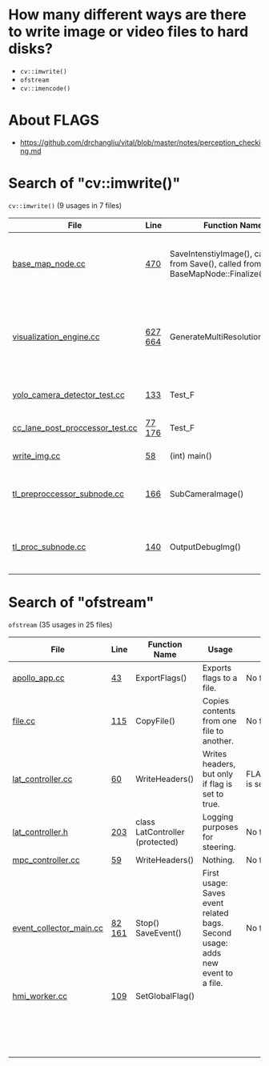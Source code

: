 # How many different ways are there to write image or video files to hard disks?

* `cv::imwrite()`
* `ofstream`
* `cv::imencode()`

# About FLAGS

* https://github.com/drchangliu/vital/blob/master/notes/perception_checking.md
 
 # Search of "cv::imwrite()" #
 
 `cv::imwrite()` (9 usages in 7 files) 
 
 
| File    | Line | Function Name | Usage | Flags Involved |
| ----------- | ----------- |----------- |----------- |----------- |
| [base_map_node.cc](https://github.com/ApolloAuto/apollo/blob/r3.0.0/modules/localization/msf/local_map/base_map/base_map_node.cc)      | [470](https://github.com/ApolloAuto/apollo/blob/r3.0.0/modules/localization/msf/local_map/base_map/base_map_node.cc#L470)       | SaveIntenstiyImage(), called from Save(), called from BaseMapNode::Finalize() | Saves/resizes a map image (only if flag is set to be true; false by default).| is_changed_, set to false in Init(), Line 53 |
| [visualization_engine.cc](https://github.com/ApolloAuto/apollo/blob/r3.0.0/modules/localization/msf/local_tool/local_visualization/engine/visualization_engine.cc)      |[627](https://github.com/ApolloAuto/apollo/blob/r3.0.0/modules/localization/msf/local_tool/local_visualization/engine/visualization_engine.cc#L627) [664](https://github.com/ApolloAuto/apollo/blob/r3.0.0/modules/localization/msf/local_tool/local_visualization/engine/visualization_engine.cc#L664)| GenerateMultiResolutionImages() | Copies images. | First usage has no flags and is used upon initialization of the VisualizationEngine. Second usage is controlled by a local variable called "flag" and is true if a path exists. |
| [yolo_camera_detector_test.cc](https://github.com/ApolloAuto/apollo/blob/r3.0.0/modules/perception/obstacle/camera/detector/yolo_camera_detector/yolo_camera_detector_test.cc) | [133](https://github.com/ApolloAuto/apollo/blob/r3.0.0/modules/perception/obstacle/camera/detector/yolo_camera_detector/yolo_camera_detector_test.cc#L133)| Test_F | Testing- not part of the final program. | N/A |
| [cc_lane_post_proccessor_test.cc](https://github.com/ApolloAuto/apollo/blob/r3.0.0/modules/perception/obstacle/camera/lane_post_process/cc_lane_post_processor/cc_lane_post_processor_test.cc) | [77](https://github.com/ApolloAuto/apollo/blob/r3.0.0/modules/perception/obstacle/camera/lane_post_process/cc_lane_post_processor/cc_lane_post_processor_test.cc#L77) [176](https://github.com/ApolloAuto/apollo/blob/r3.0.0/modules/perception/obstacle/camera/lane_post_process/cc_lane_post_processor/cc_lane_post_processor_test.cc#L176) | Test_F | Testing- not part of the final program. | N/A |
| [write_img.cc](https://github.com/ApolloAuto/apollo/blob/r3.0.0/modules/perception/obstacle/lidar/segmentation/cnnseg/write_img.cc) | [58](https://github.com/ApolloAuto/apollo/blob/r3.0.0/modules/perception/obstacle/lidar/segmentation/cnnseg/write_img.cc#L58)| (int) main() | Saves LiDAR images. | No flags. |
| [tl_preproccessor_subnode.cc](https://github.com/ApolloAuto/apollo/blob/r3.0.0/modules/perception/traffic_light/onboard/tl_preprocessor_subnode.cc) | [166](https://github.com/ApolloAuto/apollo/blob/r3.0.0/modules/perception/traffic_light/onboard/tl_preprocessor_subnode.cc#L166)| SubCameraImage() | Saves image (only if flag is set to be true). | FLAGS_output_raw_img is set to false when initialized in [perception_gflags.cc](https://github.com/ApolloAuto/apollo/blob/r3.0.0/modules/perception/common/perception_gflags.cc#L95), line 95. |
| [tl_proc_subnode.cc](https://github.com/ApolloAuto/apollo/blob/r3.0.0/modules/perception/traffic_light/onboard/tl_proc_subnode.cc) | [140](https://github.com/ApolloAuto/apollo/blob/r3.0.0/modules/perception/traffic_light/onboard/tl_proc_subnode.cc#L140) | OutputDebugImg() | Saves image (only if flag is set to be true). | FLAGS_output_debug_img is set to false when initialized in [perception_gflags.cc](https://github.com/ApolloAuto/apollo/blob/r3.0.0/modules/perception/common/perception_gflags.cc#L96), line 96. |


# Search of "ofstream" #
 
 `ofstream` (35 usages in 25 files) 
 
 
| File     | Line | Function Name | Usage | Flags Involved |
| ----------- | ----------- |----------- |----------- |----------- |
| [apollo_app.cc](https://github.com/ApolloAuto/apollo/blob/r3.0.0/modules/common/apollo_app.cc) | [43](https://github.com/ApolloAuto/apollo/blob/r3.0.0/modules/common/apollo_app.cc#L43) | ExportFlags() | Exports flags to a file. | No flags. |
| [file.cc](https://github.com/ApolloAuto/apollo/blob/r3.0.0/modules/common/util/file.cc) | [115](https://github.com/ApolloAuto/apollo/blob/r3.0.0/modules/common/util/file.cc#L115) | CopyFile() | Copies contents from one file to another. | No flags. |
| [lat_controller.cc](https://github.com/ApolloAuto/apollo/blob/r3.0.0/modules/control/controller/lat_controller.cc) | [60](https://github.com/ApolloAuto/apollo/blob/r3.0.0/modules/control/controller/lat_controller.cc#L60) | WriteHeaders() | Writes headers, but only if flag is set to true. | FLAGS_enable_csv_debug is set to false by default. |
| [lat_controller.h](https://github.com/ApolloAuto/apollo/blob/r3.0.0/modules/control/controller/lat_controller.h) | [203](https://github.com/ApolloAuto/apollo/blob/r3.0.0/modules/control/controller/lat_controller.h#L203) | class LatController (protected) | Logging purposes for steering. | No flags. |
| [mpc_controller.cc](https://github.com/ApolloAuto/apollo/blob/r3.0.0/modules/control/controller/mpc_controller.cc) | [59](https://github.com/ApolloAuto/apollo/blob/r3.0.0/modules/control/controller/mpc_controller.cc#L59) | WriteHeaders() | Nothing. | No flags. |
| [event_collector_main.cc](https://github.com/ApolloAuto/apollo/blob/r3.0.0/modules/data/tools/event_collector_main.cc) | [82](https://github.com/ApolloAuto/apollo/blob/r3.0.0/modules/data/tools/event_collector_main.cc#L82) [161](https://github.com/ApolloAuto/apollo/blob/r3.0.0/modules/data/tools/event_collector_main.cc#L161)| Stop()     SaveEvent() | First usage: Saves event related bags. Second usage: adds new event to a file. | No flags. |
| [hmi_worker.cc](https://github.com/ApolloAuto/apollo/blob/r3.0.0/modules/dreamview/backend/hmi/hmi_worker.cc) | [109](https://github.com/ApolloAuto/apollo/blob/r3.0.0/modules/dreamview/backend/hmi/hmi_worker.cc#L109) | SetGlobalFlag() | | |
| []() | []() | | | |
| []() | []() | | | |
| []() | []() | | | |
| []() | []() | | | |
| []() | []() | | | |
| []() | []() | | | |
| []() | []() | | | |
| []() | []() | | | |
| []() | []() | | | |
| []() | []() | | | |
| []() | []() | | | |
| []() | []() | | | |
| []() | []() | | | |
| []() | []() | | | |
| []() | []() | | | |
| []() | []() | | | |
| []() | []() | | | |
| []() | []() | | | |
